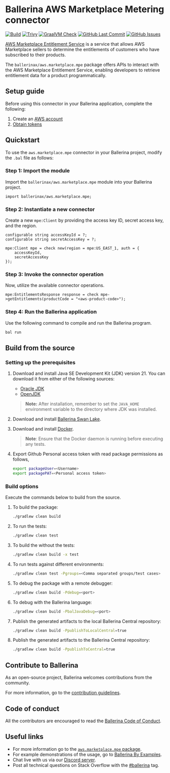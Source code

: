 # Ballerina AWS Marketplace Metering connector

[![Build](https://github.com/ballerina-platform/module-ballerinax-aws.marketplace.mpe/actions/workflows/ci.yml/badge.svg)](https://github.com/ballerina-platform/module-ballerinax-aws.marketplace.mpe/actions/workflows/ci.yml)
[![Trivy](https://github.com/ballerina-platform/module-ballerinax-aws.marketplace.mpe/actions/workflows/trivy-scan.yml/badge.svg)](https://github.com/ballerina-platform/module-ballerinax-aws.marketplace.mpe/actions/workflows/trivy-scan.yml)
[![GraalVM Check](https://github.com/ballerina-platform/module-ballerinax-aws.marketplace.mpe/actions/workflows/build-with-bal-test-graalvm.yml/badge.svg)](https://github.com/ballerina-platform/module-ballerinax-aws.marketplace.mpe/actions/workflows/build-with-bal-test-graalvm.yml)
[![GitHub Last Commit](https://img.shields.io/github/last-commit/ballerina-platform/module-ballerinax-aws.marketplace.mpe.svg)](https://github.com/ballerina-platform/module-ballerinax-aws.marketplace.mpe/commits/main)
[![GitHub Issues](https://img.shields.io/github/issues/ballerina-platform/ballerina-library/module/aws.marketplace.mpe.svg?label=Open%20Issues)](https://github.com/ballerina-platform/ballerina-library/labels/module%2Faws.marketplace.mpe)

[AWS Marketplace Entitlement Service](https://docs.aws.amazon.com/marketplace/latest/userguide/entitlement.html) is a
service that allows AWS Marketplace sellers to determine the entitlements of customers who have subscribed to their
products.

The `ballerinax/aws.marketplace.mpe` package offers APIs to interact with the AWS Marketplace Entitlement Service,
enabling developers to retrieve entitlement data for a product programmatically.

## Setup guide
Before using this connector in your Ballerina application, complete the following:
1. Create an [AWS account](https://portal.aws.amazon.com/billing/signup?nc2=h_ct&src=default&redirect_url=https%3A%2F%2Faws.amazon.com%2Fregistration-confirmation#/start)
2. [Obtain tokens](https://docs.aws.amazon.com/IAM/latest/UserGuide/id_credentials_access-keys.html)

## Quickstart

To use the `aws.marketplace.mpe` connector in your Ballerina project, modify the `.bal` file as follows:

### Step 1: Import the module

Import the `ballerinax/aws.marketplace.mpe` module into your Ballerina project.

```ballerina
import ballerinax/aws.marketplace.mpe;
```

### Step 2: Instantiate a new connector

Create a new `mpe:Client` by providing the access key ID, secret access key, and the region.

```ballerina
configurable string accessKeyId = ?;
configurable string secretAccessKey = ?;

mpe:Client mpe = check new(region = mpe:US_EAST_1, auth = {
    accessKeyId,
    secretAccessKey
});
```

### Step 3: Invoke the connector operation

Now, utilize the available connector operations.

```ballerina
mpe:EntitlementsResponse response = check mpe->getEntitlements(productCode = "<aws-product-code>");
```

### Step 4: Run the Ballerina application

Use the following command to compile and run the Ballerina program.

```bash
bal run
```

## Build from the source

### Setting up the prerequisites

1. Download and install Java SE Development Kit (JDK) version 21. You can download it from either of the following sources:

    * [Oracle JDK](https://www.oracle.com/java/technologies/downloads/)
    * [OpenJDK](https://adoptium.net/)

   > **Note:** After installation, remember to set the `JAVA_HOME` environment variable to the directory where JDK was installed.

2. Download and install [Ballerina Swan Lake](https://ballerina.io/).

3. Download and install [Docker](https://www.docker.com/get-started).

   > **Note**: Ensure that the Docker daemon is running before executing any tests.

4. Export Github Personal access token with read package permissions as follows,

    ```bash
    export packageUser=<Username>
    export packagePAT=<Personal access token>
    ```

### Build options

Execute the commands below to build from the source.

1. To build the package:

   ```bash
   ./gradlew clean build
   ```

2. To run the tests:

   ```bash
   ./gradlew clean test
   ```

3. To build the without the tests:

   ```bash
   ./gradlew clean build -x test
   ```

4. To run tests against different environments:

   ```bash
   ./gradlew clean test -Pgroups=<Comma separated groups/test cases>
   ```

5. To debug the package with a remote debugger:

   ```bash
   ./gradlew clean build -Pdebug=<port>
   ```

6. To debug with the Ballerina language:

   ```bash
   ./gradlew clean build -PbalJavaDebug=<port>
   ```

7. Publish the generated artifacts to the local Ballerina Central repository:

    ```bash
    ./gradlew clean build -PpublishToLocalCentral=true
    ```

8. Publish the generated artifacts to the Ballerina Central repository:

   ```bash
   ./gradlew clean build -PpublishToCentral=true
   ```

## Contribute to Ballerina

As an open-source project, Ballerina welcomes contributions from the community.

For more information, go to the [contribution guidelines](https://github.com/ballerina-platform/ballerina-lang/blob/master/CONTRIBUTING.md).

## Code of conduct

All the contributors are encouraged to read the [Ballerina Code of Conduct](https://ballerina.io/code-of-conduct).

## Useful links

* For more information go to the [`aws.marketplace.mpe` package](https://central.ballerina.io/ballerinax/aws.marketplace.mpe/latest).
* For example demonstrations of the usage, go to [Ballerina By Examples](https://ballerina.io/learn/by-example/).
* Chat live with us via our [Discord server](https://discord.gg/ballerinalang).
* Post all technical questions on Stack Overflow with the [#ballerina](https://stackoverflow.com/questions/tagged/ballerina) tag.